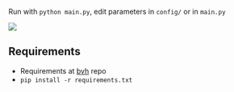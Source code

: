 Run with `python main.py`, edit parameters in `config/` or in `main.py`

<img src="https://i.imgur.com/L0ZKgCX.png">

## Requirements
- Requirements at [bvh](https://github.com/Alehandreus/bvh) repo
- `pip install -r requirements.txt`
